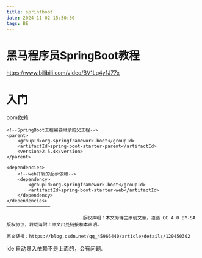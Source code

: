 ```yaml
---
title: sprintboot
date: 2024-11-02 15:50:50
tags: BE
---
```








# 黑马程序员SpringBoot教程

https://www.bilibili.com/video/BV1Lq4y1J77x



# 入门



 pom依赖

```
<!--SpringBoot工程需要继承的父工程-->
<parent>
    <groupId>org.springframework.boot</groupId>
    <artifactId>spring-boot-starter-parent</artifactId>
    <version>2.5.4</version>
</parent>

<dependencies>
    <!--web开发的起步依赖-->
    <dependency>
        <groupId>org.springframework.boot</groupId>
        <artifactId>spring-boot-starter-web</artifactId>
    </dependency>
</dependencies>
————————————————

                            版权声明：本文为博主原创文章，遵循 CC 4.0 BY-SA 版权协议，转载请附上原文出处链接和本声明。
                        
原文链接：https://blog.csdn.net/qq_45966440/article/details/120450302
```

ide  自动导入依赖不是上面的，会有问题.
